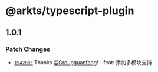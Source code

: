 # @arkts/typescript-plugin

## 1.0.1

### Patch Changes

- [`19428dc`](https://github.com/Groupguanfang/arkTS/commit/19428dcdb6f8e27914067ea48a53ce644c26f7e6) Thanks [@Groupguanfang](https://github.com/Groupguanfang)! - feat: 添加多模块支持
